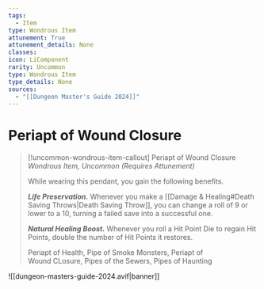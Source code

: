 ```yaml
---
tags:
  - Item
type: Wondrous Item
attunement: True
attunement_details: None
classes:
icon: LiComponent
rarity: Uncommon
type: Wondrous Item
type_details: None
sources: 
  - "[[Dungeon Master's Guide 2024]]"
---
```

# Periapt of Wound Closure
>[!uncommon-wondrous-item-callout] Periapt of Wound Closure
>_Wondrous Item, Uncommon (Requires Attunement)_
>
>While wearing this pendant, you gain the following benefits.
>
>**_Life Preservation._** Whenever you make a [[Damage & Healing#Death Saving Throws\|Death Saving Throw]], you can change a roll of 9 or lower to a 10, turning a failed save into a successful one.
>
>**_Natural Healing Boost._** Whenever you roll a Hit Point Die to regain Hit Points, double the number of Hit Points it restores.
>
>
>Periapt of Health, Pipe of Smoke Monsters, Periapt of  
>Wound CLosure, Pipes of the Sewers, Pipes of Haunting
>


![[dungeon-masters-guide-2024.avif|banner]]